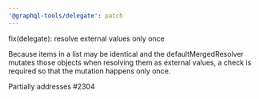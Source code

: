 ```yaml
---
'@graphql-tools/delegate': patch
---
```


fix(delegate): resolve external values only once

Because items in a list may be identical and the defaultMergedResolver mutates those objects when resolving them as external values, a check is required so that the mutation happens only once.

Partially addresses #2304
